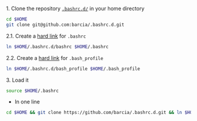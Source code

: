 1\. Clone the repository [`.bashrc.d/`](https://github.com/barcia/.bashrc.d) in your home directory   
```bash
cd $HOME
git clone git@github.com:barcia/.bashrc.d.git
```

2.1\. Create a [hard link](https://en.wikipedia.org/wiki/Hard_link) for `.bashrc`   
```bash
ln $HOME/.bashrc.d/bashrc $HOME/.bashrc
```

2.2\. Create a [hard link](https://en.wikipedia.org/wiki/Hard_link) for `.bash_profile`   
```bash
ln $HOME/.bashrc.d/bash_profile $HOME/.bash_profile
```

3\. Load it   
```bash
source $HOME/.bashrc
```

* In one line   
```bash
cd $HOME && git clone https://github.com/barcia/.bashrc.d.git && ln $HOME/.bashrc.d/bashrc $HOME/.bashrc && ln $HOME/.bashrc.d/bash_profile $HOME/.bash_profile && source $HOME/.bashrc
```
